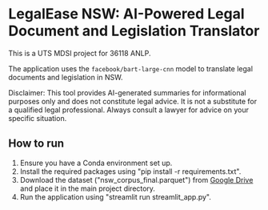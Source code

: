 # LegalEase NSW: AI-Powered Legal Document and Legislation Translator

This is a UTS MDSI project for 36118 ANLP.

The application uses the `facebook/bart-large-cnn` model to translate legal documents and legislation in NSW.

Disclaimer: This tool provides AI-generated summaries for informational purposes only and does not constitute legal advice.
It is not a substitute for a qualified legal professional. Always consult a lawyer for advice on your specific situation.

## How to run

1. Ensure you have a Conda environment set up.
2. Install the required packages using "pip install -r requirements.txt".
3. Download the dataset ("nsw_corpus_final.parquet") from [Google Drive](https://drive.google.com/file/d/13pnrYw-5E8Xnk9cwQ36-VxlQQ6NS44TB/view?usp=sharing) and place it in the main project directory.
4. Run the application using "streamlit run streamlit_app.py".
